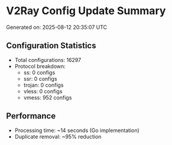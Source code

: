 # V2Ray Config Update Summary
Generated on: 2025-08-12 20:35:07 UTC

## Configuration Statistics
- Total configurations: 16297
- Protocol breakdown:
  - ss: 0 configs
  - ssr: 0 configs
  - trojan: 0 configs
  - vless: 0 configs
  - vmess: 952 configs

## Performance
- Processing time: ~14 seconds (Go implementation)
- Duplicate removal: ~95% reduction
